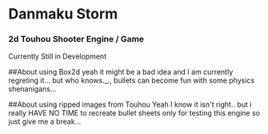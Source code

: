 Danmaku Storm
==================
### 2d Touhou Shooter Engine / Game
Currently Still in Development

##About using Box2d
yeah it might be a bad idea and I am currently regreting it...
but who knows._., bullets can become fun with some physics shenanigans...

##About using ripped images from Touhou
Yeah I know it isn't right..
but i really HAVE NO TIME to recreate bullet sheets only for testing this engine
so just give me a break...
